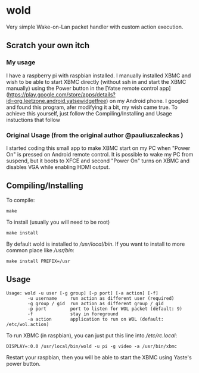 wold
====

Very simple Wake-on-Lan packet handler with custom action execution.

## Scratch your own itch
### My usage
I have a raspberry pi with raspbian installed. I manually installed XBMC and wish to be able to start XBMC directly (without ssh in and start the XBMC manually) using the Power button in the [Yatse remote control app] (https://play.google.com/store/apps/details?id=org.leetzone.android.yatsewidgetfree) on my Android phone. I googled and found this program, afer modifying it a bit, my wish came true. To achieve this yourself, just follow the Compiling/Installing and Usage instuctions that follow

### Original Usage (from the original author @pauliuszaleckas )
I started coding this small app to make XBMC start on my PC when "Power On" is pressed on Android remote control.
It is possible to wake my PC from suspend, but it boots to XFCE and second "Power On" turns on XBMC and disables VGA
while enabling HDMI output.

## Compiling/Installing
To compile:

`make`

To install (usually you will need to be root)

`make install`

By default wold is installed to */usr/local/bin*.
If you want to install to more common place like */usr/bin*:

`make install PREFIX=/usr`

## Usage
```
Usage: wold -u user [-g group] [-p port] [-a action] [-f]
        -u username     run action as different user (required)
        -g group / gid  run action as different group / gid
        -p port         port to listen for WOL packet (default: 9)
        -f              stay in foreground
        -a action       application to run on WOL (default: /etc/wol.action)
```
To run XBMC (in raspbian), you can just put this line into */etc/rc.local*:

`DISPLAY=:0.0 /usr/local/bin/wold -u pi -g video -a /usr/bin/xbmc`

Restart your raspbian, then you will be able to start the XBMC using Yaste's power button.
